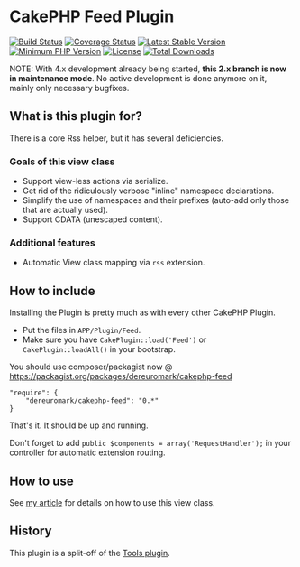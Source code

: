 # CakePHP Feed Plugin
[![Build Status](https://api.travis-ci.com/dereuromark/cakephp-feed.svg?branch=cake2)](https://api.travis-ci.com/dereuromark/cakephp-feed)
[![Coverage Status](https://coveralls.io/repos/dereuromark/cakephp-feed/badge.png?branch=2.x)](https://coveralls.io/r/dereuromark/cakephp-feed)
[![Latest Stable Version](https://poser.pugx.org/dereuromark/cakephp-feed/v/stable.png)](https://packagist.org/packages/dereuromark/cakephp-feed)
[![Minimum PHP Version](http://img.shields.io/badge/php-%3E%3D%205.4-8892BF.svg)](https://php.net/)
[![License](https://poser.pugx.org/dereuromark/cakephp-feed/license.png)](https://packagist.org/packages/dereuromark/cakephp-feed)
[![Total Downloads](https://poser.pugx.org/dereuromark/cakephp-feed/d/total.png)](https://packagist.org/packages/dereuromark/cakephp-feed)

NOTE: With 4.x development already being started, **this 2.x branch is now in maintenance mode**. No active development is done anymore on it, mainly only necessary bugfixes.

## What is this plugin for?
There is a core Rss helper, but it has several deficiencies.

### Goals of this view class

- Support view-less actions via serialize.
- Get rid of the ridiculously verbose "inline" namespace declarations.
- Simplify the use of namespaces and their prefixes (auto-add only those that are actually used).
- Support CDATA (unescaped content).

### Additional features

- Automatic View class mapping via `rss` extension.

## How to include
Installing the Plugin is pretty much as with every other CakePHP Plugin.

* Put the files in `APP/Plugin/Feed`.
* Make sure you have `CakePlugin::load('Feed')` or `CakePlugin::loadAll()` in your bootstrap.

You should use composer/packagist now @ https://packagist.org/packages/dereuromark/cakephp-feed

```
"require": {
	"dereuromark/cakephp-feed": "0.*"
}
```

That's it. It should be up and running.

Don't forget to add `public $components = array('RequestHandler');` in your controller for automatic extension routing.

## How to use
See [my article](http://www.dereuromark.de/2013/10/03/rss-feeds-in-cakephp/) for details on how to use this view class.

## History
This plugin is a split-off of the [Tools plugin](https://github.com/dereuromark/cakephp-tools/tree/2.x).
